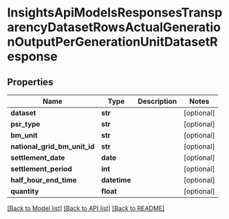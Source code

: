 # InsightsApiModelsResponsesTransparencyDatasetRowsActualGenerationOutputPerGenerationUnitDatasetResponse

## Properties
Name | Type | Description | Notes
------------ | ------------- | ------------- | -------------
**dataset** | **str** |  | [optional] 
**psr_type** | **str** |  | [optional] 
**bm_unit** | **str** |  | [optional] 
**national_grid_bm_unit_id** | **str** |  | [optional] 
**settlement_date** | **date** |  | [optional] 
**settlement_period** | **int** |  | [optional] 
**half_hour_end_time** | **datetime** |  | [optional] 
**quantity** | **float** |  | [optional] 

[[Back to Model list]](../README.md#documentation-for-models) [[Back to API list]](../README.md#documentation-for-api-endpoints) [[Back to README]](../README.md)

